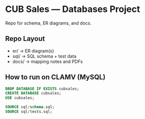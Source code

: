 # CUB Sales — Databases Project

Repo for schema, ER diagrams, and docs.

## Repo Layout
- er/ → ER diagram(s)
- sql/ → SQL schema + test data
- docs/ → mapping notes and PDFs

## How to run on CLAMV (MySQL)
```sql
DROP DATABASE IF EXISTS cubsales;
CREATE DATABASE cubsales;
USE cubsales;

SOURCE sql/schema.sql;
SOURCE sql/tests.sql;

